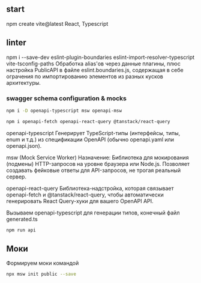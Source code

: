 ## start
npm create vite@latest
  React, Typescript

## linter
npm i --save-dev eslint-plugin-boundaries eslint-import-resolver-typescript vite-tsconfig-paths
Обработка alias'ов через данные плагины, плюс настройка PublicAPI в файле eslint.boundaries.js, содержащая в себе ограчения по импортированию элементов из разных кусков архитектуры.


### swagger schema configuration & mocks
```bash
npm i -D openapi-typescript msw openapi-msw

npm i openapi-fetch openapi-react-query @tanstack/react-query 
```
openapi-typescript
Генерирует TypeScript-типы (интерфейсы, типы, enum и т.д.) из спецификации OpenAPI (обычно openapi.yaml или openapi.json).

msw (Mock Service Worker)
Назначение:
Библиотека для мокирования (подмены) HTTP-запросов на уровне браузера или Node.js.
Позволяет создавать фейковые ответы для API-запросов, не трогая реальный сервер.

openapi-react-query
Библиотека-надстройка, которая связывает openapi-fetch и @tanstack/react-query, чтобы автоматически генерировать React Query-хуки для вашего OpenAPI API.

Вызываем openapi-typescript для генерации типов, конечный файл generated.ts
```bash
npm run api
```
## Моки
Формируем моки командой
```bash
npx msw init public --save
```